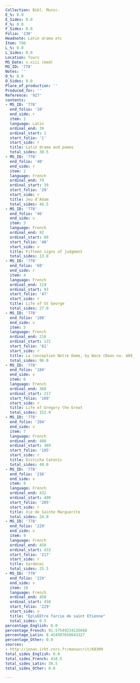```yaml
---
Collection: Bibl. Munic.
E_%: 0.0
E_Sides: 0.0
F_%: 0.0
F_Sides: 0.0
Folia: '230'
Headnote: Latin drama etc
Item: 796
L_%: 0.0
L_Sides: 0.0
Location: Tours
MS_Date: s.xiii (med)
MS_ID: '778'
Notes: ''
O_%: 0.0
O_Sides: 0.0
Place_of_production: ''
Produced_for: ''
Reference: '927'
contents:
- MS_ID: '778'
  end_folio: '20'
  end_side: r
  item: 1
  language: Latin
  ordinal_end: 39
  ordinal_start: 1
  start_folio: '1'
  start_side: r
  title: Latin drama and poems
  total_sides: 38.5
- MS_ID: '778'
  end_folio: '40'
  end_side: r
  item: 2
  language: French
  ordinal_end: 79
  ordinal_start: 39
  start_folio: '20'
  start_side: r
  title: Jeu d'Adam
  total_sides: 40.5
- MS_ID: '778'
  end_folio: '46'
  end_side: v
  item: 3
  language: French
  ordinal_end: 92
  ordinal_start: 80
  start_folio: '40'
  start_side: v
  title: Fifteen signs of judgment
  total_sides: 13.0
- MS_ID: '778'
  end_folio: '60'
  end_side: r
  item: 4
  language: French
  ordinal_end: 119
  ordinal_start: 93
  start_folio: '47'
  start_side: r
  title: Life of St George
  total_sides: 27.0
- MS_ID: '778'
  end_folio: '108'
  end_side: v
  item: 5
  language: French
  ordinal_end: 216
  ordinal_start: 121
  start_folio: '61'
  start_side: r
  title: La conception Notre Dame, by Wace (Dean no. 489_
  total_sides: 96.0
- MS_ID: '778'
  end_folio: '184'
  end_side: v
  item: 6
  language: French
  ordinal_end: 368
  ordinal_start: 217
  start_folio: '109'
  start_side: r
  title: Life of Gregory the Great
  total_sides: 152.0
- MS_ID: '778'
  end_folio: '204'
  end_side: v
  item: 7
  language: French
  ordinal_end: 408
  ordinal_start: 369
  start_folio: '185'
  start_side: r
  title: Disticha Catonis
  total_sides: 40.0
- MS_ID: '778'
  end_folio: '216'
  end_side: v
  item: 8
  language: French
  ordinal_end: 432
  ordinal_start: 409
  start_folio: '205'
  start_side: r
  title: Vie de Sainte Marguerite
  total_sides: 24.0
- MS_ID: '778'
  end_folio: '229'
  end_side: v
  item: 9
  language: French
  ordinal_end: 458
  ordinal_start: 433
  start_folio: '217'
  start_side: r
  title: Sardenai
  total_sides: 25.5
- MS_ID: '778'
  end_folio: '229'
  end_side: v
  item: 10
  language: French
  ordinal_end: 458
  ordinal_start: 458
  start_folio: '229'
  start_side: v
  title: "Ep\xEEtre farcie de saint Etienne"
  total_sides: 0.5
percentage_English: 0.0
percentage_French: 91.57549234135668
percentage_Latin: 8.424507658643327
percentage_Other: 0.0
sources:
- http://jonas.irht.cnrs.fr/manuscrit/60309
total_sides_English: 0.0
total_sides_French: 418.5
total_sides_Latin: 38.5
total_sides_Other: 0.0

---
```

